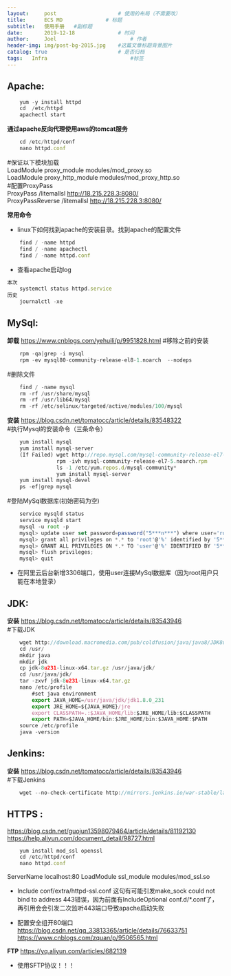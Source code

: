 ```yaml
---
layout:     post   				    # 使用的布局（不需要改）
title:      ECS MD 				# 标题 
subtitle:   使用手册   #副标题
date:       2019-12-18				# 时间
author:     Joel 						# 作者
header-img: img/post-bg-2015.jpg 	#这篇文章标题背景图片
catalog: true 						# 是否归档
tags:	Infra							#标签
---
```

    
## Apache: 


```javascript
    yum -y install httpd
    cd  /etc/httpd
    apachectl start
``` 

**通过apache反向代理使用aws的tomcat服务**

```javascript
    cd /etc/httpd/conf
    nano httpd.conf
```  

#保证以下模块加载    
LoadModule proxy_module modules/mod_proxy.so    
LoadModule proxy_http_module modules/mod_proxy_http.so    
#配置ProxyPass    
ProxyPass /litemallsl http://18.215.228.3:8080/    
ProxyPassReverse /litemallsl http://18.215.228.3:8080/    

**常用命令**
* linux下如何找到apache的安装目录。找到apache的配置文件  

```javascript
    find / -name httpd
    find / -name apachectl
    find / -name httpd.conf
```  

* 查看apache启动log  

```javascript
本次
    systemctl status httpd.service
历史
    journalctl -xe
```  

## MySql: 

**卸载**
https://www.cnblogs.com/yehuili/p/9951828.html
#移除之前的安装    
```javascript
    rpm -qa|grep -i mysql
    rpm -ev mysql80-community-release-el8-1.noarch  --nodeps
```  
#删除文件    
```javascript
    find / -name mysql
    rm -rf /usr/share/mysql
    rm -rf /usr/lib64/mysql
    rm -rf /etc/selinux/targeted/active/modules/100/mysql
```  
**安装**
https://blog.csdn.net/tomatocc/article/details/83548322   
#执行Mysql的安装命令（三条命令）
```javascript
    yum install mysql
    yum install mysql-server
    (If Failed) wget http://repo.mysql.com/mysql-community-release-el7-5.noarch.rpm
                rpm -ivh mysql-community-release-el7-5.noarch.rpm
                ls -1 /etc/yum.repos.d/mysql-community*
                yum install mysql-server
    yum install mysql-devel
    ps -ef|grep mysql
```  

#登陆MySql数据库(初始密码为空)
```javascript
    service mysqld status
    service mysqld start
    mysql -u root -p 
    mysql> update user set password=password("5***n***") where user='root';
    mysql> grant all privileges on *.* to 'root'@'%' identified by '5***n***';
    mysql> GRANT ALL PRIVILEGES ON *.* TO 'user'@'%' IDENTIFIED BY '5***n***' WITH GRANT OPTION;
    mysql> flush privileges;
    mysql> quit
```  
* 在阿里云后台新增3306端口，使用user连接MySql数据库（因为root用户只能在本地登录）
## JDK: 

**安装**
https://blog.csdn.net/tomatocc/article/details/83543946    
#下载JDK
```javascript
    wget http://download.macromedia.com/pub/coldfusion/java/java8/JDK8u231/jdk-8u231-linux-x64.tar.gz
    cd /usr/
    mkdir java
    mkdir jdk
    cp jdk-8u231-linux-x64.tar.gz /usr/java/jdk/
    cd /usr/java/jdk/
    tar -zxvf jdk-8u231-linux-x64.tar.gz
    nano /etc/profile
        #set java environment
		export JAVA_HOME=/usr/java/jdk/jdk1.8.0_231
	 	export JRE_HOME=${JAVA_HOME}/jre
		export CLASSPATH=.:$JAVA_HOME/lib:$JRE_HOME/lib:$CLASSPATH
		export PATH=$JAVA_HOME/bin:$JRE_HOME/bin:$JAVA_HOME:$PATH
    source /etc/profile
    java -version
```  

## Jenkins: 

**安装**
https://blog.csdn.net/tomatocc/article/details/83543946    
#下载Jenkins
```javascript
    wget --no-check-certificate http://mirrors.jenkins.io/war-stable/latest/jenkins.war
```  



## HTTPS :  
https://blog.csdn.net/guojun13598079464/article/details/81192130  
https://help.aliyun.com/document_detail/98727.html

```javascript
    yum install mod_ssl openssl
    cd /etc/httpd/conf
    nano httpd.conf
```  
ServerName localhost:80
LoadModule ssl_module   modules/mod_ssl.so    
* Include conf/extra/httpd-ssl.conf 这句有可能引发make_sock could not bind to address 443错误，因为前面有IncludeOptional conf.d/*.conf了，再引用会会引发二次监听443端口导致apache启动失败   


* 配置安全组开80端口  
https://blog.csdn.net/qq_33813365/article/details/76633751   
https://www.cnblogs.com/zquan/p/9506565.html   


**FTP**
https://yq.aliyun.com/articles/682139   
* 使用SFTP协议！！！    

    
